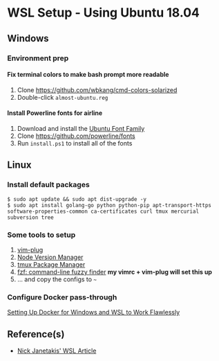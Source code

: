 # WSL Setup - Using Ubuntu 18.04

## Windows

### Environment prep

#### Fix terminal colors to make bash prompt more readable

1. Clone https://github.com/wbkang/cmd-colors-solarized
1. Double-click `almost-ubuntu.reg`

#### Install Powerline fonts for airline

1. Download and install the [Ubuntu Font Family](https://design.ubuntu.com/font/)
1. Clone https://github.com/powerline/fonts
1. Run `install.ps1` to install all of the fonts

## Linux

### Install default packages

```
$ sudo apt update && sudo apt dist-upgrade -y
$ sudo apt install golang-go python python-pip apt-transport-https software-properties-common ca-certificates curl tmux mercurial subversion tree
```

### Some tools to setup

1. [vim-plug](https://github.com/junegunn/vim-plug)
1. [Node Version Manager](https://github.com/creationix/nvm)
1. [tmux Package Manager](https://github.com/tmux-plugins/tpm)
2. [fzf: command-line fuzzy finder](https://github.com/junegunn/fzf) __my vimrc + vim-plug will set this up__
3. ... and copy the configs to `~`

### Configure Docker pass-through

[Setting Up Docker for Windows and WSL to Work Flawlessly](https://nickjanetakis.com/blog/setting-up-docker-for-windows-and-wsl-to-work-flawlessly)

## Reference(s)

* [Nick Janetakis' WSL Article](https://nickjanetakis.com/blog/a-linux-dev-environment-on-windows-with-wsl-docker-tmux-and-vscode)
